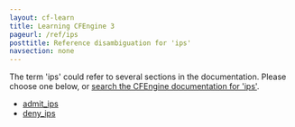 ```yaml
---
layout: cf-learn
title: Learning CFEngine 3
pageurl: /ref/ips
posttitle: Reference disambiguation for 'ips'
navsection: none
---
```


The term 'ips' could refer to several sections in the documentation. Please choose one below, or
[search the CFEngine documentation for 'ips'](http://cfengine.com/docs/latest/search.html?q=ips).

- [admit_ips](http://cfengine.com/docs/latest/reference-promise-types-access.html#admit_ips)
- [deny_ips](http://cfengine.com/docs/latest/reference-promise-types-access.html#deny_ips)
